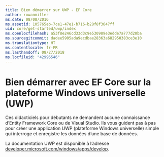 ```yaml
---
title: Bien démarrer sur UWP - EF Core
author: rowanmiller
ms.date: 08/08/2016
ms.assetid: 105765eb-7ce1-47e1-b716-b28f8f3647ff
uid: core/get-started/uwp/index
ms.openlocfilehash: a53f8e246cd33d3c9e530989e3edde7a777d20ba
ms.sourcegitcommit: dadee5905ada9ecdbae28363a682950383ce3e10
ms.translationtype: HT
ms.contentlocale: fr-FR
ms.lasthandoff: 08/27/2018
ms.locfileid: "42996546"
---
```

# <a name="getting-started-with-ef-core-on-universal-windows-platform-uwp"></a>Bien démarrer avec EF Core sur la plateforme Windows universelle (UWP)

Ces didacticiels pour débutants ne demandent aucune connaissance d’Entity Framework Core ou de Visual Studio. Ils vous guident pas à pas pour créer une application UWP (plateforme Windows universelle) simple qui interroge et enregistre les données d’une base de données.

La documentation UWP est disponible à l’adresse [developer.microsoft.com/windows/apps/develop](https://developer.microsoft.com/windows/apps/develop).
